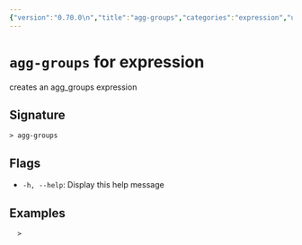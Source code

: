 ```yaml
---
{"version":"0.70.0\n","title":"agg-groups","categories":"expression","usage":"creates an agg_groups expression\n"}
---
```

<!-- THIS FILE IS GENERATED BY update_book_commands.cjs USING NUSHELL'S HELP COMMANDS.
REFRAIN FROM EDITING IT MANUALLY.-->
# <code>agg-groups</code> for expression

<div class='command-title'>creates an agg_groups expression</div>

## Signature

```> agg-groups```

## Flags

 * ```-h, --help```: Display this help message
## Examples

  
```shell
  > 
```


